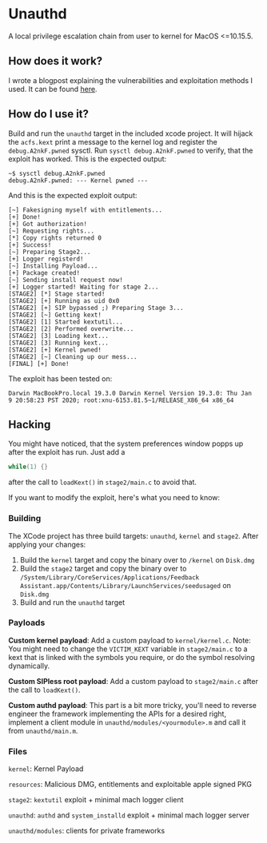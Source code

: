 #  Unauthd

A local privilege escalation chain from user to kernel for MacOS <=10.15.5.

## How does it work? 

I wrote a blogpost explaining the vulnerabilities and exploitation methods I used. It can be found [here](https://a2nkf.github.io/unauthd_Logic_bugs_FTW/).

## How do I use it?

Build and run the `unauthd` target in the included xcode project. It will hijack the `acfs.kext` print a message to the kernel log and register the `debug.A2nkF.pwned` sysctl.
Run `sysctl debug.A2nkF.pwned` to verify, that the exploit has worked. 
This is the expected output:

```
~$ sysctl debug.A2nkF.pwned
debug.A2nkF.pwned: --- Kernel pwned ---
```

And this is the expected exploit output:
```
[~] Fakesigning myself with entitlements...
[+] Done!
[+] Got authorization!
[~] Requesting rights...
[*] Copy rights returned 0
[+] Success!
[~] Preparing Stage2...
[+] Logger registerd!
[~] Installing Payload...
[+] Package created!
[~] Sending install request now!
[+] Logger started! Waiting for stage 2... 
[STAGE2] [*] Stage started!
[STAGE2] [+] Running as uid 0x0
[STAGE2] [+] SIP bypassed ;) Preparing Stage 3...
[STAGE2] [~] Getting kext!
[STAGE2] [1] Started kextutil...
[STAGE2] [2] Performed overwrite...
[STAGE2] [3] Loading kext...
[STAGE2] [3] Running kext...
[STAGE2] [+] Kernel pwned!
[STAGE2] [~] Cleaning up our mess... 
[FINAL] [+] Done!
```

The exploit has been tested on:
```
Darwin MacBookPro.local 19.3.0 Darwin Kernel Version 19.3.0: Thu Jan  9 20:58:23 PST 2020; root:xnu-6153.81.5~1/RELEASE_X86_64 x86_64
```

## Hacking

You might have noticed, that the system preferences window popps up after the exploit has run. Just add a 
```c
while(1) {}
```
after the call to `loadKext()` in `stage2/main.c` to avoid that.

If you want to modify the exploit, here's what you need to know:

### Building

The XCode project has three build targets: `unauthd`, `kernel` and `stage2`.
After applying your changes:

1. Build the `kernel` target and copy the binary over to `/kernel` on `Disk.dmg`
2. Build the `stage2` target and copy the binary over to `/System/Library/CoreServices/Applications/Feedback Assistant.app/Contents/Library/LaunchServices/seedusaged` on `Disk.dmg`
3. Build and run the `unauthd` target

### Payloads

**Custom kernel payload**:
Add a custom payload to `kernel/kernel.c`. Note: You might need to change the  `VICTIM_KEXT` variable in `stage2/main.c` to a 
kext that is linked with the symbols you require, or do the symbol resolving dynamically.

**Custom SIPless root payload**: 
Add a custom payload to `stage2/main.c` after the call to `loadKext()`.

**Custom authd payload**:
This part is a bit more tricky, you'll need to reverse engineer the framework implementing the APIs for a desired right, implement a client module in `unauthd/modules/<yourmodule>.m` and call it from `unauthd/main.m`. 

### Files

`kernel`: Kernel Payload 

`resources`: Malicious DMG, entitlements and exploitable apple signed PKG

`stage2`: `kextutil` exploit + minimal mach logger client

`unauthd`: `authd` and `system_installd` exploit + minimal mach logger server

`unauthd/modules`: clients for private frameworks
